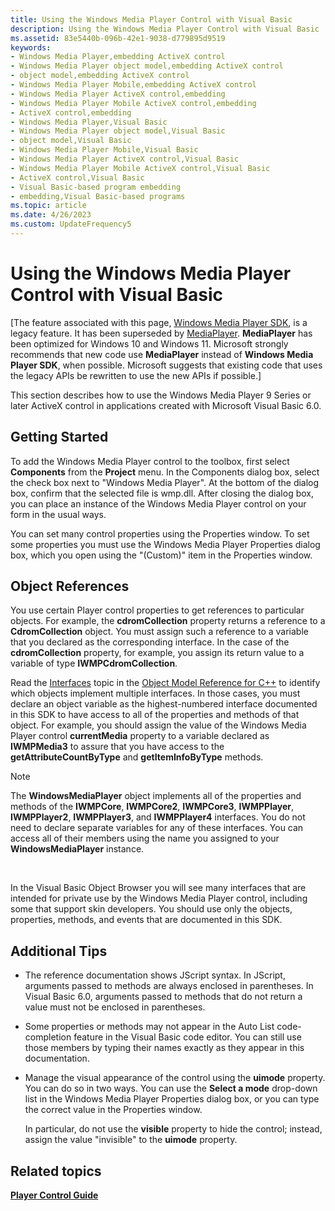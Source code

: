 ```yaml
---
title: Using the Windows Media Player Control with Visual Basic
description: Using the Windows Media Player Control with Visual Basic
ms.assetid: 83e5440b-096b-42e1-9038-d779895d9519
keywords:
- Windows Media Player,embedding ActiveX control
- Windows Media Player object model,embedding ActiveX control
- object model,embedding ActiveX control
- Windows Media Player Mobile,embedding ActiveX control
- Windows Media Player ActiveX control,embedding
- Windows Media Player Mobile ActiveX control,embedding
- ActiveX control,embedding
- Windows Media Player,Visual Basic
- Windows Media Player object model,Visual Basic
- object model,Visual Basic
- Windows Media Player Mobile,Visual Basic
- Windows Media Player ActiveX control,Visual Basic
- Windows Media Player Mobile ActiveX control,Visual Basic
- ActiveX control,Visual Basic
- Visual Basic-based program embedding
- embedding,Visual Basic-based programs
ms.topic: article
ms.date: 4/26/2023
ms.custom: UpdateFrequency5
---
```


# Using the Windows Media Player Control with Visual Basic

\[The feature associated with this page, [Windows Media Player SDK](/windows/win32/wmp/windows-media-player-sdk), is a legacy feature. It has been superseded by [MediaPlayer](/uwp/api/Windows.Media.Playback.MediaPlayer). **MediaPlayer** has been optimized for Windows 10 and Windows 11. Microsoft strongly recommends that new code use **MediaPlayer** instead of **Windows Media Player SDK**, when possible. Microsoft suggests that existing code that uses the legacy APIs be rewritten to use the new APIs if possible.\]

This section describes how to use the Windows Media Player 9 Series or later ActiveX control in applications created with Microsoft Visual Basic 6.0.

## Getting Started

To add the Windows Media Player control to the toolbox, first select **Components** from the **Project** menu. In the Components dialog box, select the check box next to "Windows Media Player". At the bottom of the dialog box, confirm that the selected file is wmp.dll. After closing the dialog box, you can place an instance of the Windows Media Player control on your form in the usual ways.

You can set many control properties using the Properties window. To set some properties you must use the Windows Media Player Properties dialog box, which you open using the "(Custom)" item in the Properties window.

## Object References

You use certain Player control properties to get references to particular objects. For example, the **cdromCollection** property returns a reference to a **CdromCollection** object. You must assign such a reference to a variable that you declared as the corresponding interface. In the case of the **cdromCollection** property, for example, you assign its return value to a variable of type **IWMPCdromCollection**.

Read the [Interfaces](interfaces.md) topic in the [Object Model Reference for C++](object-model-reference-for-c.md) to identify which objects implement multiple interfaces. In those cases, you must declare an object variable as the highest-numbered interface documented in this SDK to have access to all of the properties and methods of that object. For example, you should assign the value of the Windows Media Player control **currentMedia** property to a variable declared as **IWMPMedia3** to assure that you have access to the **getAttributeCountByType** and **getItemInfoByType** methods.

> [!Note]  
> The **WindowsMediaPlayer** object implements all of the properties and methods of the **IWMPCore**, **IWMPCore2**, **IWMPCore3**, **IWMPPlayer**, **IWMPPlayer2**, **IWMPPlayer3**, and **IWMPPlayer4** interfaces. You do not need to declare separate variables for any of these interfaces. You can access all of their members using the name you assigned to your **WindowsMediaPlayer** instance.

 

In the Visual Basic Object Browser you will see many interfaces that are intended for private use by the Windows Media Player control, including some that support skin developers. You should use only the objects, properties, methods, and events that are documented in this SDK.

## Additional Tips

-   The reference documentation shows JScript syntax. In JScript, arguments passed to methods are always enclosed in parentheses. In Visual Basic 6.0, arguments passed to methods that do not return a value must not be enclosed in parentheses.
-   Some properties or methods may not appear in the Auto List code-completion feature in the Visual Basic code editor. You can still use those members by typing their names exactly as they appear in this documentation.
-   Manage the visual appearance of the control using the **uimode** property. You can do so in two ways. You can use the **Select a mode** drop-down list in the Windows Media Player Properties dialog box, or you can type the correct value in the Properties window.

    In particular, do not use the **visible** property to hide the control; instead, assign the value "invisible" to the **uimode** property.

## Related topics

<dl> <dt>

[**Player Control Guide**](player-control-guide.md)
</dt> </dl>

 

 




